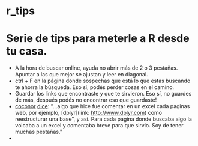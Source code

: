 # r_tips

# Serie de tips para meterle a R desde tu casa.

* A la hora de buscar online, ayuda no abrir más de 2 o 3 pestañas. Apuntar a las que mejor se ajustan y leer en diagonal.
* ctrl + F en la página donde sospechas que está lo que estas buscando te ahorra la búsqueda. Eso sí, podés perder cosas en el camino.
* Guardar los links que encontraste y que te sirvieron. Eso sí, no guardes de más, después podés no encontrar eso que guardaste!
* [coconor](https://twitter.com/gansoslechu?s=17) [dice](https://twitter.com/gansoslechu/status/1153451334261194753?s=20): "...algo que hice fue comentar en un excel cada paginas web, por ejemplo, 
[dplyr](link: http://www.dplyr.com) como reestructurar una base", y asi. Para cada pagina donde buscaba algo la volcaba a un excel y comentaba breve para que sirvio. Soy de tener muchas pestañas."
*

